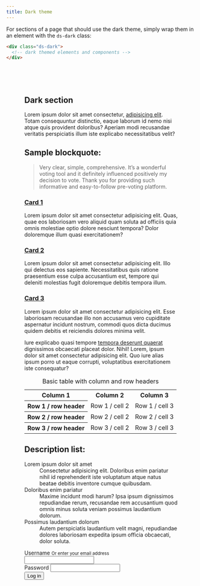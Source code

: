 ```yaml
---
title: Dark theme
---
```


For sections of a page that should use the dark theme, simply wrap them in an element with the `ds-dark` class:

```html
<div class="ds-dark">
  <!-- dark themed elements and components -->
</div>
```

<div class="ds-scope">
  <div class="ds-dark ds-stack" style="padding: 3rem">
    <h2>Dark section</h2>
    <p>Lorem ipsum dolor sit amet consectetur, <a href="#">adipisicing elit</a>. Totam consequuntur distinctio, eaque laborum id nemo nisi atque quis provident doloribus? Aperiam modi recusandae veritatis perspiciatis illum iste explicabo necessitatibus velit?</p>
    <h2>Sample blockquote:</h2>
    <blockquote>
      Very clear, simple, comprehensive. It’s a wonderful voting tool and it definitely influenced positively my decision to vote. Thank you for providing such informative and easy-to-follow pre-voting platform.
    </blockquote>
    <div class="ds-grid">
      <div class="ds-card">
        <div class="ds-card-body ds-stack">
          <h3><a href="#" class="ds-card-link">Card 1</a></h3>
          <p>Lorem ipsum dolor sit amet consectetur adipisicing elit. Quas, quae eos laboriosam vero aliquid quam soluta ad officiis quia omnis molestiae optio dolore nesciunt tempora? Dolor doloremque illum quasi exercitationem?<p>
        </div>
      </div>
      <div class="ds-card">
        <div class="ds-card-body ds-stack">
          <h3><a href="#" class="ds-card-link">Card 2</a></h3>
          <p>Lorem ipsum dolor sit amet consectetur adipisicing elit. Illo qui delectus eos sapiente. Necessitatibus quis ratione praesentium esse culpa accusantium est, tempore qui deleniti molestias fugit doloremque debitis tempora illum.</p>
        </div>
      </div>
      <div class="ds-card">
        <div class="ds-card-body ds-stack">
          <h3><a href="#" class="ds-card-link">Card 3</a></h3>
          <p>Lorem ipsum dolor sit amet consectetur adipisicing elit. Esse laboriosam recusandae illo non accusamus vero cupiditate aspernatur incidunt nostrum, commodi quos dicta ducimus quidem debitis et reiciendis dolores minima velit.</p>
        </div>
      </div>
    </div>
    <p>Iure explicabo quasi tempore <a href="#">tempora deserunt quaerat</a> dignissimos obcaecati placeat dolor. Nihil! Lorem, ipsum dolor sit amet consectetur adipisicing elit. Quo iure alias ipsum porro ut eaque corrupti, voluptatibus exercitationem iste consequatur?</p>
    <div class="ds-table">
      <table>
        <caption>Basic table with column and row headers</caption>
        <tr>
          <th>Column 1</th>
          <th>Column 2</th>
          <th>Column 3</th>
        </tr>
        <tr>
          <th scope="row">Row 1 / row header</th>
          <td>Row 1 / cell 2</td>
          <td>Row 1 / cell 3</td>
        </tr>
        <tr>
          <th scope="row">Row 2 / row header</th>
          <td>Row 2 / cell 2</td>
          <td>Row 2 / cell 3</td>
        </tr>
        <tr>
          <th scope="row">Row 3 / row header</th>
          <td>Row 3 / cell 2</td>
          <td>Row 3 / cell 3</td>
        </tr>
      </table>
    </div>
    <h2>Description list:</h2>
    <dl>
      <dt>Lorem ipsum dolor sit amet</dt>
      <dd>Consectetur adipisicing elit. Doloribus enim pariatur nihil id reprehenderit iste voluptatum atque natus beatae debitis inventore cumque quibusdam.</dd>
      <dt>Doloribus enim pariatur</dt>
      <dd>Maxime incidunt modi harum? Ipsa ipsum dignissimos repudiandae rerum, recusandae rem accusantium quod omnis minus soluta veniam possimus laudantium dolorum.</dd>
      <dt>Possimus laudantium dolorum</dt>
      <dd>Autem perspiciatis laudantium velit magni, repudiandae dolores laboriosam expedita ipsum officia obcaecati, dolor soluta.</dd>
    </dl>
    <form>
      <div class="ds-field">
        <label for="username">
          Username
          <small>Or enter your email address</small>
        </label>
        <input type="text" id="username">
      </div>
      <div class="ds-field">
        <label for="password">
          Password
        </label>
        <input type="password" id="password">
      </div>
      <div class="ds-field">
        <button class="ds-button" type="submit">Log in</button>
      </div>
    </form>
  </div>
</div>